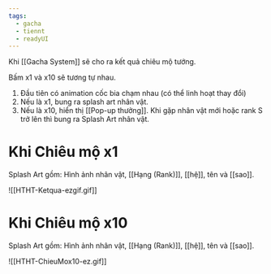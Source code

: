```yaml
---
tags:
  - gacha
  - tiennt
  - readyUI
---
```

Khi [[Gacha System]] sẽ cho ra kết quả chiêu mộ tướng.

Bấm x1 và x10 sẽ tương tự nhau.
1. Đầu tiên có animation cốc bia chạm nhau (có thể linh hoạt thay đổi)
2. Nếu là x1, bung ra splash art nhân vật.
3. Nếu là x10, hiển thị [[Pop-up thưởng]]. Khi gặp nhân vật mới hoặc rank S trở lên thì bung ra Splash Art nhân vật.

# Khi Chiêu mộ x1
Splash Art gồm: Hình ảnh nhân vật, [[Hạng (Rank)]], [[hệ]], tên và [[sao]].

![[HTHT-Ketqua-ezgif.gif]]

# Khi Chiêu mộ x10
Splash Art gồm: Hình ảnh nhân vật, [[Hạng (Rank)]], [[hệ]], tên và [[sao]].

![[HTHT-ChieuMox10-ez.gif]]